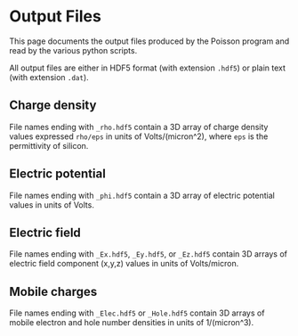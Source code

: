 # Output Files

This page documents the output files produced by the Poisson program and read by the various python scripts.

All output files are either in HDF5 format (with extension `.hdf5`) or plain text (with extension `.dat`).

## Charge density

File names ending with `_rho.hdf5` contain a 3D array of charge density values expressed `rho/eps` in units of Volts/(micron^2), where `eps` is the permittivity of silicon.

## Electric potential

File names ending with `_phi.hdf5` contain a 3D array of electric potential values in units of Volts.

## Electric field

File names ending with `_Ex.hdf5`, `_Ey.hdf5`, or `_Ez.hdf5` contain 3D arrays of electric field component (x,y,z) values in units of Volts/micron.

## Mobile charges

File names ending with `_Elec.hdf5` or `_Hole.hdf5` contain 3D arrays of mobile electron and hole number densities in units of 1/(micron^3).
